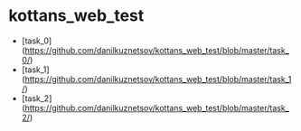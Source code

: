# kottans_web_test
- [task_0] (https://github.com/danilkuznetsov/kottans_web_test/blob/master/task_0/)
- [task_1] (https://github.com/danilkuznetsov/kottans_web_test/blob/master/task_1/)
- [task_2] (https://github.com/danilkuznetsov/kottans_web_test/blob/master/task_2/)
